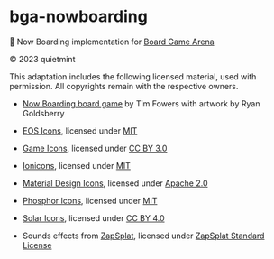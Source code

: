 # bga-nowboarding

🎲 Now Boarding implementation for [Board Game Arena](https://boardgamearena.com/)

© 2023 quietmint

This adaptation includes the following licensed material, used with permission. All copyrights remain with the respective owners.

- [Now Boarding board game](https://www.fowers.games/products/now-boarding) by Tim Fowers with artwork by Ryan Goldsberry

- [EOS Icons](https://eos-icons.com/), licensed under [MIT](https://opensource.org/license/mit/)

- [Game Icons](https://game-icons.net/), licensed under [CC BY 3.0](https://creativecommons.org/licenses/by/3.0/)

- [Ionicons](https://ionic.io/ionicons), licensed under [MIT](https://opensource.org/license/mit/)

- [Material Design Icons](https://pictogrammers.com/library/mdi/), licensed under [Apache 2.0](http://www.apache.org/licenses/LICENSE-2.0)

- [Phosphor Icons](https://phosphoricons.com/), licensed under [MIT](https://opensource.org/license/mit/)

- [Solar Icons](https://www.figma.com/community/file/1166831539721848736/Solar-Icons-Set), licensed under [CC BY 4.0](https://creativecommons.org/licenses/by/4.0/)

- Sounds effects from [ZapSplat](https://www.zapsplat.com/), licensed under [ZapSplat Standard License](https://www.zapsplat.com/license-type/standard-license/)
